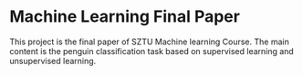 # Machine Learning Final Paper
 This project is the final paper of SZTU Machine learning Course. The main content is the penguin classification task based on supervised learning and unsupervised learning.
